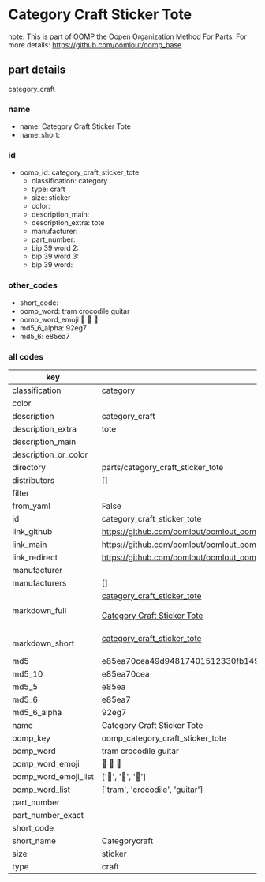 # Category Craft Sticker Tote  

note: This is part of OOMP the Oopen Organization Method For Parts. For more details: https://github.com/oomlout/oomp_base

##  part details
  



category_craft



### name
* name: Category Craft Sticker Tote
* name_short: 
### id
* oomp_id: category_craft_sticker_tote
  * classification: category
  * type: craft
  * size: sticker
  * color: 
  * description_main: 
  * description_extra: tote
  * manufacturer: 
  * part_number: 
  * bip 39 word 2: 
  * bip 39 word 3: 
  * bip 39 word: 

### other_codes
* short_code: 
* oomp_word: tram crocodile guitar
* oomp_word_emoji :tram: :crocodile: :guitar:
* md5_6_alpha: 92eg7
* md5_6: e85ea7









### all codes 
| key | value |  
| --- | --- |  
| classification | category |  
| color |  |  
| description | category_craft |  
| description_extra | tote |  
| description_main |  |  
| description_or_color |   |  
| directory | parts/category_craft_sticker_tote |  
| distributors | [] |  
| filter |  |  
| from_yaml | False |  
| id | category_craft_sticker_tote |  
| link_github | https://github.com/oomlout/oomlout_oomp_version_1_messy/tree/main/parts/category_craft_sticker_tote |  
| link_main | https://github.com/oomlout/oomlout_oomp_version_1_messy/tree/main/parts/category_craft_sticker_tote |  
| link_redirect | https://github.com/oomlout/oomlout_oomp_version_1_messy/tree/main/parts/category_craft_sticker_tote |  
| manufacturer |  |  
| manufacturers | [] |  
| markdown_full | [category_craft_sticker_tote](none)<br>[](none)<br>[Category Craft Sticker Tote](none)<br><br> |  
| markdown_short | [category_craft_sticker_tote](none)<br><br> |  
| md5 | e85ea70cea49d94817401512330fb149 |  
| md5_10 | e85ea70cea |  
| md5_5 | e85ea |  
| md5_6 | e85ea7 |  
| md5_6_alpha | 92eg7 |  
| name | Category Craft Sticker Tote |  
| oomp_key | oomp_category_craft_sticker_tote |  
| oomp_word | tram crocodile guitar |  
| oomp_word_emoji | :tram: :crocodile: :guitar: |  
| oomp_word_emoji_list | [':tram:', ':crocodile:', ':guitar:'] |  
| oomp_word_list | ['tram', 'crocodile', 'guitar'] |  
| part_number |  |  
| part_number_exact |  |  
| short_code |  |  
| short_name | Categorycraft |  
| size | sticker |  
| type | craft |  
